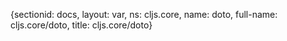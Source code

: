 {sectionid: docs, layout: var, ns: cljs.core, name: doto, full-name: cljs.core/doto,
  title: cljs.core/doto}
